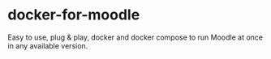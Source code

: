 # docker-for-moodle
Easy to use, plug &amp; play, docker and docker compose to run Moodle at once in any available version.
